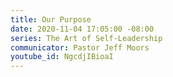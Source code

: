 ```yaml
---
title: Our Purpose
date: 2020-11-04 17:05:00 -08:00
series: The Art of Self-Leadership
communicator: Pastor Jeff Moors
youtube_id: NgcdjIBioaI
---
```



